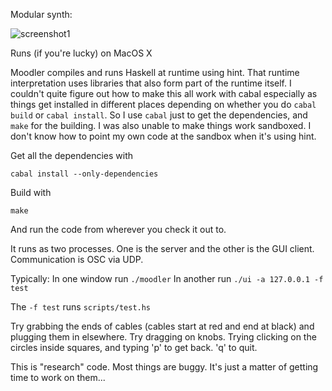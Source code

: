 Modular synth:

![screenshot1](https://raw.github.com/dpiponi/Moodler/master/screenshot1.png)

Runs (if you're lucky) on MacOS X

Moodler compiles and runs Haskell at runtime using hint.
That runtime interpretation uses libraries that also form part of
the runtime itself.
I couldn't quite figure out how to make this all work with cabal
especially as things get installed in different places depending on whether
you do `cabal build` or `cabal install`.
So I use `cabal` just to get the dependencies, and `make` for the building.
I was also unable to make things work sandboxed. I don't know how to point
my own code at the sandbox when it's using hint.

Get all the dependencies with

    cabal install --only-dependencies

Build with

    make

And run the code from wherever you check it out to.

It runs as two processes. One is the server and the other is the GUI client.
Communication is OSC via UDP.

Typically:
In one window run `./moodler`
In another run `./ui -a 127.0.0.1 -f test`

The `-f test` runs `scripts/test.hs`

Try grabbing the ends of cables (cables start at red and end at black) and plugging them in elsewhere. Try dragging on knobs. Trying clicking on the circles inside squares, and typing 'p' to get back. 'q' to quit.

This is "research" code. Most things are buggy. It's just a matter of getting time to work on them...

